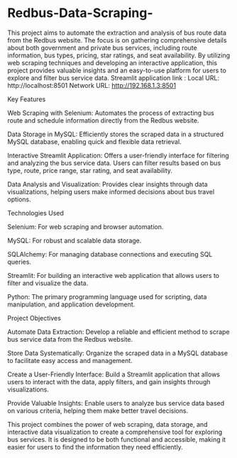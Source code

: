 # Redbus-Data-Scraping-
This project aims to automate the extraction and analysis of bus route data from the Redbus website. The focus is on gathering comprehensive details about both government and private bus services, including route information, bus types, pricing, star ratings, and seat availability. By utilizing web scraping techniques and developing an interactive application, this project provides valuable insights and an easy-to-use platform for users to explore and filter bus service data.
Streamlit application link : 
Local URL: http://localhost:8501
Network URL: http://192.168.1.3:8501

Key Features

Web Scraping with Selenium: Automates the process of extracting bus route and schedule information directly from the Redbus website.

Data Storage in MySQL: Efficiently stores the scraped data in a structured MySQL database, enabling quick and flexible data retrieval.

Interactive Streamlit Application: Offers a user-friendly interface for filtering and analyzing the bus service data. Users can filter results based on bus type, route, price range, star rating, and seat availability.

Data Analysis and Visualization: Provides clear insights through data visualizations, helping users make informed decisions about bus travel options.

Technologies Used

Selenium: For web scraping and browser automation.

MySQL: For robust and scalable data storage.

SQLAlchemy: For managing database connections and executing SQL queries.

Streamlit: For building an interactive web application that allows users to filter and visualize the data.

Python: The primary programming language used for scripting, data manipulation, and application development.

Project Objectives

Automate Data Extraction: Develop a reliable and efficient method to scrape bus service data from the Redbus website.

Store Data Systematically: Organize the scraped data in a MySQL database to facilitate easy access and management.

Create a User-Friendly Interface: Build a Streamlit application that allows users to interact with the data, apply filters, and gain insights through visualizations.

Provide Valuable Insights: Enable users to analyze bus service data based on various criteria, helping them make better travel decisions.

This project combines the power of web scraping, data storage, and interactive data visualization to create a comprehensive tool for exploring bus services. It is designed to be both functional and accessible, making it easier for users to find the information they need efficiently.
